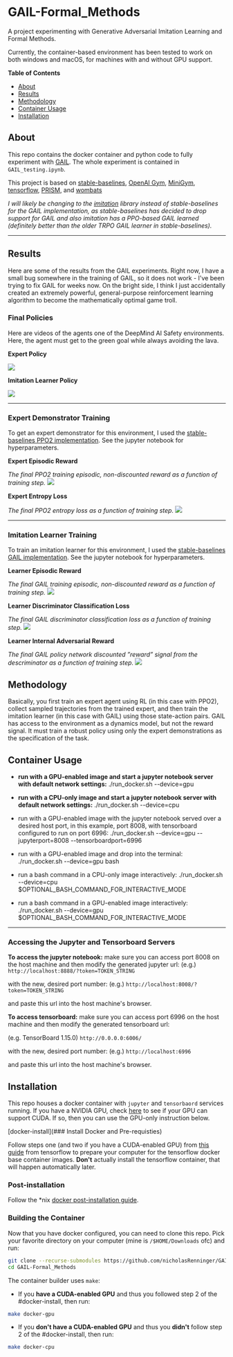 # GAIL-Formal_Methods
A project experimenting with Generative Adversarial Imitation Learning and Formal Methods. 

Currently, the container-based environment has been tested to work on both windows and macOS, for machines with and without GPU support.

**Table of Contents**
* [About](https://github.com/nicholasRenninger/GAIL-Formal_Methods/blob/master/README.md#about)
* [Results](https://github.com/nicholasRenninger/GAIL-Formal_Methods/blob/master/README.md#results)
* [Methodology](https://github.com/nicholasRenninger/GAIL-Formal_Methods/blob/master/README.md#methodology)
* [Container Usage](https://github.com/nicholasRenninger/GAIL-Formal_Methods/blob/master/README.md#container-usage)
* [Installation](https://github.com/nicholasRenninger/GAIL-Formal_Methods/blob/master/README.md#installation)


## About

This repo contains the docker container and python code to fully experiment with [GAIL](https://stable-baselines.readthedocs.io/en/master/modules/gail.html). The whole experiment is contained in `GAIL_testing.ipynb`.

This project is based on [stable-baselines](https://stable-baselines.readthedocs.io/), [OpenAI Gym](https://github.com/openai/gym), [MiniGym](https://github.com/maximecb/gym-minigrid), [tensorflow](https://www.tensorflow.org/), [PRISM](https://www.prismmodelchecker.org/), and [wombats](https://github.com/nicholasRenninger/wombats)

*I will likely be changing to the [imitation](https://github.com/HumanCompatibleAI/imitation) library instead of stable-baselines for the GAIL implementation, as stable-baselines has decided to drop support for GAIL and also imitation has a PPO-based GAIL learned (definitely better than the older TRPO GAIL learner in stable-baselines).*

---

## Results

Here are some of the results from the GAIL experiments. Right now, I have a small bug somewhere in the training of GAIL, so it does not work - I've been trying to fix GAIL for weeks now. On the bright side, I think I just accidentally created an extremely powerful, general-purpose reinforcement learning algorithm to become the mathematically optimal game troll.


### Final Policies

Here are videos of the agents one of the DeepMind AI Safety environments. Here, the agent must get to the green goal while always avoiding the lava. 

**Expert Policy**

<img src="https://github.com/nicholasRenninger/GAIL-Formal_Methods/blob/master/results/ppo2_expert.gif">

**Imitation Learner Policy**

<img src="https://github.com/nicholasRenninger/GAIL-Formal_Methods/blob/master/results/learner.gif">

---

### Expert Demonstrator Training

To get an expert demonstrator for this environment, I used the [stable-baselines PPO2 implementation](https://stable-baselines.readthedocs.io/en/master/modules/ppo2.html). See the jupyter notebook for hyperparameters.

**Expert Episodic Reward**

*The final PPO2 training episodic, non-discounted reward as a function of training step.*
<img src="https://github.com/nicholasRenninger/GAIL-Formal_Methods/blob/master/results/expert_reward.png">

**Expert Entropy Loss**

*The final PPO2 entropy loss as a function of training step.*
<img src="https://github.com/nicholasRenninger/GAIL-Formal_Methods/blob/master/results/expert_loss.png">

---

### Imitation Learner Training

To train an imitation learner for this environment, I used the [stable-baselines GAIL implementation](https://stable-baselines.readthedocs.io/en/master/modules/gail.html). See the jupyter notebook for hyperparameters.

**Learner Episodic Reward**

*The final GAIL training episodic, non-discounted reward as a function of training step.*
<img src="https://github.com/nicholasRenninger/GAIL-Formal_Methods/blob/master/results/gail_episode_reward.png">

**Learner Discriminator Classification Loss**

*The final GAIL discriminator classification loss as a function of training step.*
<img src="https://github.com/nicholasRenninger/GAIL-Formal_Methods/blob/master/results/gail_discriminator_loss.png">

**Learner Internal Adversarial Reward**

*The final GAIL policy network discounted ”reward” signal from the descriminator as a function of training step.*
<img src="https://github.com/nicholasRenninger/GAIL-Formal_Methods/blob/master/results/gail_policy_net_reward_signal.png">


## Methodology

Basically, you first train an expert agent using RL (in this case with PPO2), collect sampled trajectories from the trained expert, and then train the imitation learner (in this case with GAIL) using those state-action pairs. GAIL has access to the environment as a dynamics model, but not the reward signal. It must train a robust policy using only the expert demonstrations as the specification of the task.



## Container Usage

* **run with a GPU-enabled image and start a jupyter notebook server with default network settings:**
  ./run_docker.sh --device=gpu

* **run with a CPU-only image and start a jupyter notebook server with default network settings:**
  ./run_docker.sh --device=cpu
  
* run with a GPU-enabled image with the jupyter notebook served over a desired host port, in this example, port 8008, with tensorboard configured to run on port 6996:
  ./run_docker.sh --device=gpu --jupyterport=8008 --tensorboardport=6996

* run with a GPU-enabled image and drop into the terminal:
  ./run_docker.sh --device=gpu bash

* run a bash command in a CPU-only image interactively:
  ./run_docker.sh --device=cpu $OPTIONAL_BASH_COMMAND_FOR_INTERACTIVE_MODE

* run a bash command in a GPU-enabled image interactively:
  ./run_docker.sh --device=gpu $OPTIONAL_BASH_COMMAND_FOR_INTERACTIVE_MODE

---

### Accessing the Jupyter and Tensorboard Servers

**To access the jupyter notebook:**
make sure you can access port 8008 on the host machine and then modify the generated jupyter url:
(e.g.) `http://localhost:8888/?token=TOKEN_STRING`

with the new, desired port number:
(e.g.) `http://localhost:8008/?token=TOKEN_STRING`

and paste this url into the host machine's browser. 

**To access tensorboard:**
make sure you can access port 6996 on the host machine and then modify the generated tensorboard  url:

(e.g. TensorBoard 1.15.0) `http://0.0.0.0:6006/`

with the new, desired port number:
(e.g.) `http://localhost:6996`

and paste this url into the host machine's browser. 


## Installation

This repo houses a docker container with `jupyter` and `tensorbaord` services running. If you have a NVIDIA GPU, check [here](https://developer.nvidia.com/cuda-gpus#compute) to see if your GPU can support CUDA. If so, then you can use the GPU-only instruction below.

[docker-install](### Install Docker and Pre-requisties)

Follow steps one (and two if you have a CUDA-enabled GPU) from [this guide](https://www.tensorflow.org/install/docker) from tensorflow to prepare your computer for the tensorflow docker base container images. **Don't** actually install the tensorflow container, that will happen automatically later.

### Post-installation 

Follow the *nix [docker post-installation guide](https://docs.docker.com/engine/install/linux-postinstall/).

### Building the Container

Now that you have docker configured, you can need to clone this repo. Pick your favorite directory on your computer (mine is `/$HOME/Downloads` ofc) and run:
 ```bash
git clone --recurse-submodules https://github.com/nicholasRenninger/GAIL-Formal_Methods
cd GAIL-Formal_Methods
 ```
 
 The container builder uses `make`:
 * If you **have a CUDA-enabled GPU** and thus you followed step 2 of the #docker-install, then run:
 ```bash
make docker-gpu
```

* If you **don't have a CUDA-enabled GPU** and thus you **didn't** follow step 2 of the #docker-install, then run:
 ```bash
make docker-cpu
```
